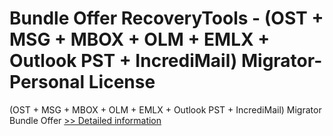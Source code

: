 # Bundle Offer RecoveryTools - (OST + MSG + MBOX + OLM + EMLX + Outlook PST + IncrediMail) Migrator- Personal License
(OST + MSG + MBOX + OLM + EMLX + Outlook PST + IncrediMail) Migrator Bundle Offer
[>> Detailed information](https://secure.shareit.com/shareit/product.html?productid=300998804&affiliateid=200057808)